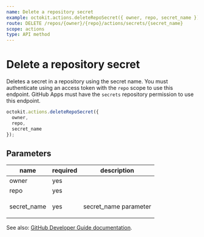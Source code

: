 ```yaml
---
name: Delete a repository secret
example: octokit.actions.deleteRepoSecret({ owner, repo, secret_name })
route: DELETE /repos/{owner}/{repo}/actions/secrets/{secret_name}
scope: actions
type: API method
---
```


# Delete a repository secret

Deletes a secret in a repository using the secret name. You must authenticate using an access token with the `repo` scope to use this endpoint. GitHub Apps must have the `secrets` repository permission to use this endpoint.

```js
octokit.actions.deleteRepoSecret({
  owner,
  repo,
  secret_name
});
```

## Parameters

<table>
  <thead>
    <tr>
      <th>name</th>
      <th>required</th>
      <th>description</th>
    </tr>
  </thead>
  <tbody>
    <tr><td>owner</td><td>yes</td><td>

</td></tr>
<tr><td>repo</td><td>yes</td><td>

</td></tr>
<tr><td>secret_name</td><td>yes</td><td>

secret_name parameter

</td></tr>
  </tbody>
</table>

See also: [GitHub Developer Guide documentation](https://docs.github.com/rest/reference/actions#delete-a-repository-secret).
